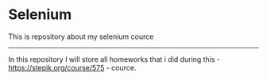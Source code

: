 # Selenium
This is repository about my selenium cource

------------------------------------------------------------------------------------------------------------------------------------------------------------------------

In this repository I will store all homeworks that i did during this - https://stepik.org/course/575 - cource.

